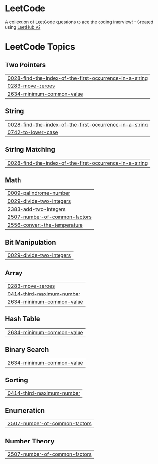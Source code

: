 # LeetCode
A collection of LeetCode questions to ace the coding interview! - Created using [LeetHub v2](https://github.com/arunbhardwaj/LeetHub-2.0)

<!---LeetCode Topics Start-->
# LeetCode Topics
## Two Pointers
|  |
| ------- |
| [0028-find-the-index-of-the-first-occurrence-in-a-string](https://github.com/anasask2001/LeetCode/tree/master/0028-find-the-index-of-the-first-occurrence-in-a-string) |
| [0283-move-zeroes](https://github.com/anasask2001/LeetCode/tree/master/0283-move-zeroes) |
| [2634-minimum-common-value](https://github.com/anasask2001/LeetCode/tree/master/2634-minimum-common-value) |
## String
|  |
| ------- |
| [0028-find-the-index-of-the-first-occurrence-in-a-string](https://github.com/anasask2001/LeetCode/tree/master/0028-find-the-index-of-the-first-occurrence-in-a-string) |
| [0742-to-lower-case](https://github.com/anasask2001/LeetCode/tree/master/0742-to-lower-case) |
## String Matching
|  |
| ------- |
| [0028-find-the-index-of-the-first-occurrence-in-a-string](https://github.com/anasask2001/LeetCode/tree/master/0028-find-the-index-of-the-first-occurrence-in-a-string) |
## Math
|  |
| ------- |
| [0009-palindrome-number](https://github.com/anasask2001/LeetCode/tree/master/0009-palindrome-number) |
| [0029-divide-two-integers](https://github.com/anasask2001/LeetCode/tree/master/0029-divide-two-integers) |
| [2383-add-two-integers](https://github.com/anasask2001/LeetCode/tree/master/2383-add-two-integers) |
| [2507-number-of-common-factors](https://github.com/anasask2001/LeetCode/tree/master/2507-number-of-common-factors) |
| [2556-convert-the-temperature](https://github.com/anasask2001/LeetCode/tree/master/2556-convert-the-temperature) |
## Bit Manipulation
|  |
| ------- |
| [0029-divide-two-integers](https://github.com/anasask2001/LeetCode/tree/master/0029-divide-two-integers) |
## Array
|  |
| ------- |
| [0283-move-zeroes](https://github.com/anasask2001/LeetCode/tree/master/0283-move-zeroes) |
| [0414-third-maximum-number](https://github.com/anasask2001/LeetCode/tree/master/0414-third-maximum-number) |
| [2634-minimum-common-value](https://github.com/anasask2001/LeetCode/tree/master/2634-minimum-common-value) |
## Hash Table
|  |
| ------- |
| [2634-minimum-common-value](https://github.com/anasask2001/LeetCode/tree/master/2634-minimum-common-value) |
## Binary Search
|  |
| ------- |
| [2634-minimum-common-value](https://github.com/anasask2001/LeetCode/tree/master/2634-minimum-common-value) |
## Sorting
|  |
| ------- |
| [0414-third-maximum-number](https://github.com/anasask2001/LeetCode/tree/master/0414-third-maximum-number) |
## Enumeration
|  |
| ------- |
| [2507-number-of-common-factors](https://github.com/anasask2001/LeetCode/tree/master/2507-number-of-common-factors) |
## Number Theory
|  |
| ------- |
| [2507-number-of-common-factors](https://github.com/anasask2001/LeetCode/tree/master/2507-number-of-common-factors) |
<!---LeetCode Topics End-->